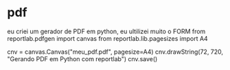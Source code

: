 # pdf
eu criei um gerador de PDF em python, eu ultilizei muito o FORM
from reportlab.pdfgen import canvas
from reportlab.lib.pagesizes import A4

cnv = canvas.Canvas("meu_pdf.pdf", pagesize=A4)
cnv.drawString(72, 720, "Gerando PDF em Python com reportlab")
cnv.save()
